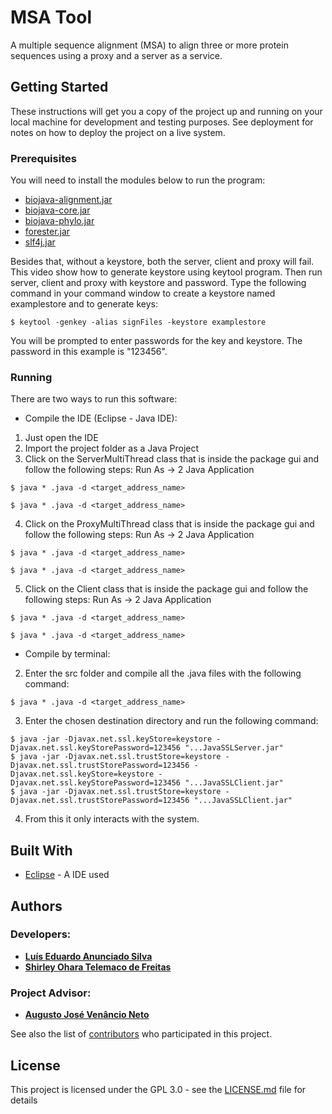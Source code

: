 # MSA Tool

A multiple sequence alignment (MSA) to align three or more protein sequences using a proxy and a server as a service.

## Getting Started

These instructions will get you a copy of the project up and running on your local machine for development and testing purposes. See deployment for notes on how to deploy the project on a live system.

### Prerequisites

You will need to install the modules below to run the program: 
* [biojava-alignment.jar](https://repo1.maven.org/maven2/org/biojava/biojava-alignment/4.2.0/biojava-alignment-4.2.0.jar)
* [biojava-core.jar](https://repo1.maven.org/maven2/org/biojava/biojava-core/4.2.0/biojava-core-4.2.0.jar)
* [biojava-phylo.jar](https://repo1.maven.org/maven2/org/biojava/biojava-phylo/4.2.0/biojava-phylo-4.2.0.jar)
* [forester.jar](https://github.com/cmzmasek/forester/blob/master/forester/java/forester.jar)
* [slf4j.jar](https://www.slf4j.org/dist/slf4j-1.7.25.tar.gz)

Besides that, without a keystore, both the server, client and proxy will fail. This video show how to generate keystore using keytool program. Then run server, client and proxy with keystore and password.
Type the following command in your command window to create a keystore named examplestore and to generate keys:

```
$ keytool -genkey -alias signFiles -keystore examplestore
```

You will be prompted to enter passwords for the key and keystore. The password in this example is "123456".

### Running

There are two ways to run this software:
* Compile the IDE (Eclipse - Java IDE):
1. Just open the IDE
2. Import the project folder as a Java Project
3. Click on the ServerMultiThread class that is inside the package gui and follow the following steps: Run As -> 2 Java Application
```
$ java * .java -d <target_address_name>
```
```
$ java * .java -d <target_address_name>
```
4. Click on the ProxyMultiThread class that is inside the package gui and follow the following steps: Run As -> 2 Java Application
```
$ java * .java -d <target_address_name>
```
```
$ java * .java -d <target_address_name>
```
5. Click on the Client class that is inside the package gui and follow the following steps: Run As -> 2 Java Application
```
$ java * .java -d <target_address_name>
```
```
$ java * .java -d <target_address_name>
```

* Compile by terminal:
2. Enter the src folder and compile all the .java files with the following command:
```
$ java * .java -d <target_address_name>
```
3. Enter the chosen destination directory and run the following command:
```
$ java -jar -Djavax.net.ssl.keyStore=keystore -Djavax.net.ssl.keyStorePassword=123456 "...JavaSSLServer.jar"
$ java -jar -Djavax.net.ssl.trustStore=keystore -Djavax.net.ssl.trustStorePassword=123456 -Djavax.net.ssl.keyStore=keystore -Djavax.net.ssl.keyStorePassword=123456 "...JavaSSLClient.jar"
$ java -jar -Djavax.net.ssl.trustStore=keystore -Djavax.net.ssl.trustStorePassword=123456 "...JavaSSLClient.jar"
```
4. From this it only interacts with the system.

## Built With

* [Eclipse](https://www.eclipse.org/) - A IDE used

## Authors
### Developers: 
* **[Luís Eduardo Anunciado Silva](cruxiu@ufrn.edu.br)** 
* **[Shirley Ohara Telemaco de Freitas](shirleyohara@ufrn.edu.br)** 
### Project Advisor: 
* **[Augusto José Venâncio Neto](augusto@dimap.ufrn.br)** 

See also the list of [contributors](https://github.com/your/project/contributors) who participated in this project.

## License

This project is licensed under the GPL 3.0 - see the [LICENSE.md](LICENSE.md) file for details

